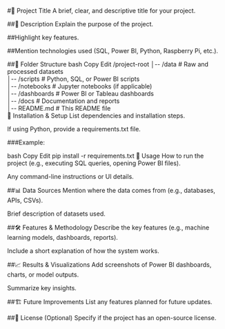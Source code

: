 #📌 Project Title
A brief, clear, and descriptive title for your project.

##📖 Description
Explain the purpose of the project.

##Highlight key features.

##Mention technologies used (SQL, Power BI, Python, Raspberry Pi, etc.).

##📂 Folder Structure
bash
Copy
Edit
/project-root
│-- /data              # Raw and processed datasets  
│-- /scripts           # Python, SQL, or Power BI scripts  
│-- /notebooks         # Jupyter notebooks (if applicable)  
│-- /dashboards        # Power BI or Tableau dashboards  
│-- /docs              # Documentation and reports  
│-- README.md          # This README file  
🔧 Installation & Setup
List dependencies and installation steps.

If using Python, provide a requirements.txt file.

###Example:

bash
Copy
Edit
pip install -r requirements.txt
🚀 Usage
How to run the project (e.g., executing SQL queries, opening Power BI files).

Any command-line instructions or UI details.

##📊 Data Sources
Mention where the data comes from (e.g., databases, APIs, CSVs).

Brief description of datasets used.

##🛠️ Features & Methodology
Describe the key features (e.g., machine learning models, dashboards, reports).

Include a short explanation of how the system works.

##📈 Results & Visualizations
Add screenshots of Power BI dashboards, charts, or model outputs.

Summarize key insights.

##🏗️ Future Improvements
List any features planned for future updates.

##📝 License
(Optional) Specify if the project has an open-source license.
